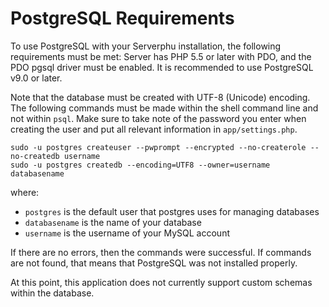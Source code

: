 # PostgreSQL Requirements

To use PostgreSQL with your Serverphu installation, the following requirements
must be met: Server has PHP 5.5 or later with PDO, and the PDO pgsql driver 
must be enabled. It is recommended to use PostgreSQL v9.0 or later.

Note that the database must be created with UTF-8 (Unicode) encoding. The
following commands must be made within the shell command line and not within
`psql`. Make sure to take note of the password you enter when creating the user
and put all relevant information in `app/settings.php`.

```
sudo -u postgres createuser --pwprompt --encrypted --no-createrole --no-createdb username
sudo -u postgres createdb --encoding=UTF8 --owner=username databasename
```

where:
- `postgres` is the default user that postgres uses for managing databases
- `databasename` is the name of your database
- `username` is the username of your MySQL account

If there are no errors, then the commands were successful. If commands are not
found, that means that PostgreSQL was not installed properly.

At this point, this application does not currently support custom schemas within
the database.

